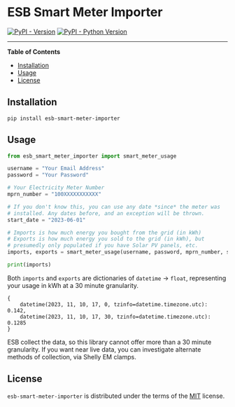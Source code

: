 # ESB Smart Meter Importer

[![PyPI - Version](https://img.shields.io/pypi/v/esb-smart-meter-importer.svg)](https://pypi.org/project/esb-smart-meter-importer)
[![PyPI - Python Version](https://img.shields.io/pypi/pyversions/esb-smart-meter-importer.svg)](https://pypi.org/project/esb-smart-meter-importer)

-----

**Table of Contents**

- [Installation](#installation)
- [Usage](#usage)
- [License](#license)

## Installation

```console
pip install esb-smart-meter-importer
```

## Usage

```python
from esb_smart_meter_importer import smart_meter_usage

username = "Your Email Address"
password = "Your Password"

# Your Electricity Meter Number
mprn_number = "100XXXXXXXXXXX"

# If you don't know this, you can use any date *since* the meter was
# installed. Any dates before, and an exception will be thrown.
start_date = "2023-06-01"

# Imports is how much energy you bought from the grid (in kWh)
# Exports is how much energy you sold to the grid (in kWh), but
# presumedly only populated if you have Solar PV panels, etc.
imports, exports = smart_meter_usage(username, password, mprn_number, start_date)

print(imports)
```

Both `imports` and `exports` are dictionaries of `datetime` -> `float`, representing your usage in kWh at a 30 minute granularity.

```
{
    datetime(2023, 11, 10, 17, 0, tzinfo=datetime.timezone.utc): 0.142,
    datetime(2023, 11, 10, 17, 30, tzinfo=datetime.timezone.utc): 0.1285
}
```

ESB collect the data, so this library cannot offer more than a 30 minute granularity. If you want near live data, you can investigate alternate methods of collection, via Shelly EM clamps.


## License

`esb-smart-meter-importer` is distributed under the terms of the [MIT](https://spdx.org/licenses/MIT.html) license.
